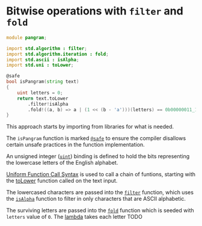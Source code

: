 # Bitwise operations with `filter` and `fold`

```d
module pangram;

import std.algorithm : filter;
import std.algorithm.iteration : fold;
import std.ascii : isAlpha;
import std.uni : toLower;

@safe
bool isPangram(string text)
{
    uint letters = 0;
    return text.toLower
        .filter!isAlpha
        .fold!((a, b) => a | (1 << (b - 'a')))(letters) == 0b00000011_1111_1111_1111_1111_1111_1111;
}
```

This approach starts by importing from libraries for what is needed.

The `isPangram` function is marked [`@safe`][safe] to ensure the compiler disallows certain unsafe practices in the function implementation.

An unsigned integer ([`uint`][uint]) binding is defined to hold the bits representing the lowercase letters of the English alphabet.

[Uniform Function Call Syntax][ufcs] is used to call a chain of funtions, starting with the [toLower][tolower] function called on the text input.

The lowercased characters are passed into the [`filter`][filter] function,
which uses the [`isAlpha`][isalpha] function to filter in only characters that are ASCII alphabetic.

The surviving letters are passed into the [`fold`][fold] function which is seeded with `letters` value of `0`.
The [lambda][lambda] takes each letter TODO

[uint]: https://tour.dlang.org/tour/en/basics/basic-types
[safe]: https://dlang.org/spec/function.html#function-safety
[filter]: https://dlang.org/phobos/std_algorithm_iteration.html#.filter
[fold]: https://dlang.org/phobos/std_algorithm_iteration.html#fold
[tolower]: https://dlang.org/phobos/std_uni.html#toLower
[ufcs]: https://tour.dlang.org/tour/en/gems/uniform-function-call-syntax-ufcs
[isalpha]: https://dlang.org/phobos/std_ascii.html#isAlpha
[lambda]: https://tour.dlang.org/tour/en/basics/delegates
